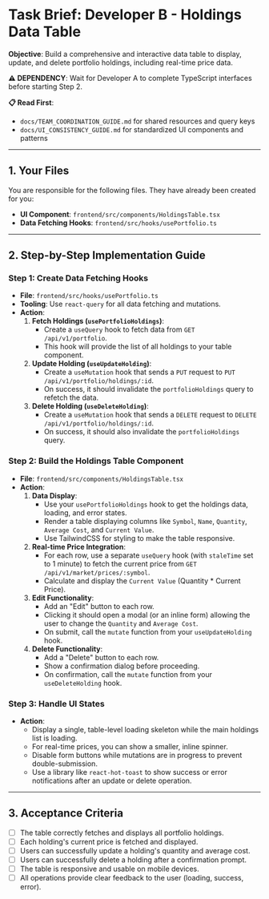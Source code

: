 # Task Brief: Developer B - Holdings Data Table

**Objective**: Build a comprehensive and interactive data table to display, update, and delete portfolio holdings, including real-time price data.

**⚠️ DEPENDENCY**: Wait for Developer A to complete TypeScript interfaces before starting Step 2.

**📋 Read First**: 
- `docs/TEAM_COORDINATION_GUIDE.md` for shared resources and query keys
- `docs/UI_CONSISTENCY_GUIDE.md` for standardized UI components and patterns

---

## 1. Your Files

You are responsible for the following files. They have already been created for you:

-   **UI Component**: `frontend/src/components/HoldingsTable.tsx`
-   **Data Fetching Hooks**: `frontend/src/hooks/usePortfolio.ts`

---

## 2. Step-by-Step Implementation Guide

### **Step 1: Create Data Fetching Hooks**

-   **File**: `frontend/src/hooks/usePortfolio.ts`
-   **Tooling**: Use `react-query` for all data fetching and mutations.
-   **Action**:
    1.  **Fetch Holdings (`usePortfolioHoldings`)**:
        -   Create a `useQuery` hook to fetch data from `GET /api/v1/portfolio`.
        -   This hook will provide the list of all holdings to your table component.
    2.  **Update Holding (`useUpdateHolding`)**:
        -   Create a `useMutation` hook that sends a `PUT` request to `PUT /api/v1/portfolio/holdings/:id`.
        -   On success, it should invalidate the `portfolioHoldings` query to refetch the data.
    3.  **Delete Holding (`useDeleteHolding`)**:
        -   Create a `useMutation` hook that sends a `DELETE` request to `DELETE /api/v1/portfolio/holdings/:id`.
        -   On success, it should also invalidate the `portfolioHoldings` query.

### **Step 2: Build the Holdings Table Component**

-   **File**: `frontend/src/components/HoldingsTable.tsx`
-   **Action**:
    1.  **Data Display**:
        -   Use your `usePortfolioHoldings` hook to get the holdings data, loading, and error states.
        -   Render a table displaying columns like `Symbol`, `Name`, `Quantity`, `Average Cost`, and `Current Value`.
        -   Use TailwindCSS for styling to make the table responsive.
    2.  **Real-time Price Integration**:
        -   For each row, use a separate `useQuery` hook (with `staleTime` set to 1 minute) to fetch the current price from `GET /api/v1/market/prices/:symbol`.
        -   Calculate and display the `Current Value` (Quantity \* Current Price).
    3.  **Edit Functionality**:
        -   Add an "Edit" button to each row.
        -   Clicking it should open a modal (or an inline form) allowing the user to change the `Quantity` and `Average Cost`.
        -   On submit, call the `mutate` function from your `useUpdateHolding` hook.
    4.  **Delete Functionality**:
        -   Add a "Delete" button to each row.
        -   Show a confirmation dialog before proceeding.
        -   On confirmation, call the `mutate` function from your `useDeleteHolding` hook.

### **Step 3: Handle UI States**

-   **Action**:
    -   Display a single, table-level loading skeleton while the main holdings list is loading.
    -   For real-time prices, you can show a smaller, inline spinner.
    -   Disable form buttons while mutations are in progress to prevent double-submission.
    -   Use a library like `react-hot-toast` to show success or error notifications after an update or delete operation.

---

## 3. Acceptance Criteria

-   [ ] The table correctly fetches and displays all portfolio holdings.
-   [ ] Each holding's current price is fetched and displayed.
-   [ ] Users can successfully update a holding's quantity and average cost.
-   [ ] Users can successfully delete a holding after a confirmation prompt.
-   [ ] The table is responsive and usable on mobile devices.
-   [ ] All operations provide clear feedback to the user (loading, success, error).
